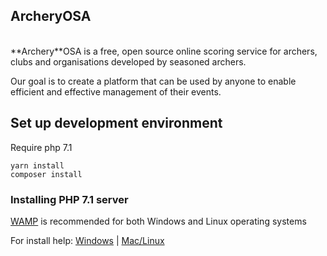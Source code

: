 <h2>ArcheryOSA</h2>
<br>
**Archery**OSA is a free, open source online scoring service for archers, clubs and organisations developed by seasoned archers. 

Our goal is to create a platform that can be used by anyone to enable efficient and effective management of their events. 

## Set up development environment

Require php 7.1

```
yarn install
composer install
```

### Installing PHP 7.1 server

[WAMP](http://www.wampserver.com/) is recommended for both Windows and Linux operating systems
 
For install help:
[Windows](http://php.net/manual/en/install.windows.php) | [Mac/Linux](http://php.net/manual/en/install.unix.php)

